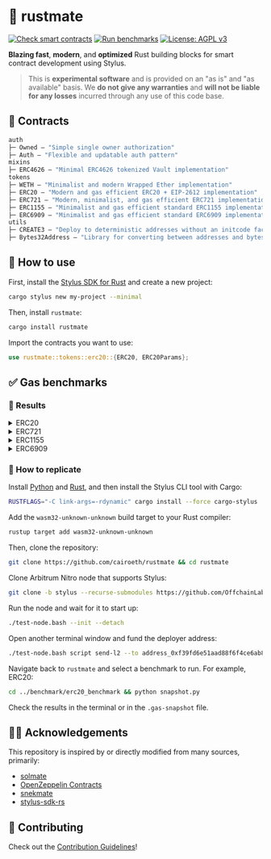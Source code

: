 # 🦀 rustmate

[![Check smart contracts](https://github.com/cairoeth/rustmate/actions/workflows/stylus.yml/badge.svg)](https://github.com/cairoeth/rustmate/actions/workflows/stylus.yml)
[![Run benchmarks](https://github.com/cairoeth/rustmate/actions/workflows/benchmark.yml/badge.svg)](https://github.com/cairoeth/rustmate/actions/workflows/benchmark.yml)
[![License: AGPL v3](https://img.shields.io/badge/License-AGPL_v3-blue.svg)](https://www.gnu.org/licenses/agpl-3.0)

**Blazing fast**, **modern**, and **optimized** Rust building blocks for smart contract development using Stylus. 

> This is **experimental software** and is provided on an "as is" and "as available" basis. We **do not give any warranties** and **will not be liable for any losses** incurred through any use of this code base.

## 📜 Contracts

```ml
auth
├─ Owned — "Simple single owner authorization"
├─ Auth — "Flexible and updatable auth pattern"
mixins
├─ ERC4626 — "Minimal ERC4626 tokenized Vault implementation"
tokens
├─ WETH — "Minimalist and modern Wrapped Ether implementation"
├─ ERC20 — "Modern and gas efficient ERC20 + EIP-2612 implementation"
├─ ERC721 — "Modern, minimalist, and gas efficient ERC721 implementation"
├─ ERC1155 — "Minimalist and gas efficient standard ERC1155 implementation"
├─ ERC6909 — "Minimalist and gas efficient standard ERC6909 implementation"
utils
├─ CREATE3 — "Deploy to deterministic addresses without an initcode factor"
├─ Bytes32Address — "Library for converting between addresses and bytes32 values"
```

## 🔧 How to use

First, install the [Stylus SDK for Rust](https://docs.arbitrum.io/stylus/stylus-quickstart) and create a new project:
    
```bash
cargo stylus new my-project --minimal
```

Then, install `rustmate`:

```bash
cargo install rustmate
```

Import the contracts you want to use:

```rust
use rustmate::tokens::erc20::{ERC20, ERC20Params};
```

## ✅ Gas benchmarks

### 🧪 Results

<details><summary>ERC20</summary>

|    Function    | Rustmate | Solmate | OpenZeppelin Contracts 5.0 |
|:--------------:|:--------:|:-------:|:--------------------------:|
|     name()     |   23043  |  24504  |            24514           |
|    symbol()    |   22974  |  24571  |            24535           |
|   decimals()   |   22726  |  21512  |            21520           |
|  totalSupply() |   25617  |  23562  |            23570           |
|   balanceOf()  |   26851  |  24292  |            24296           |
|   allowance()  |   28263  |  25011  |            25066           |
|    nonces()    |   26835  |  24302  |             N/A            |
|    approve()   |   50557  |  46683  |            46902           |
|   transfer()   |   74234  |  47133  |            27454           |
| transferFrom() |   60116  |  28993  |            29202           |

</details>

<details><summary>ERC721</summary>

|       Function      | Rustmate | Solmate | OpenZeppelin Contracts 5.0 |
|:-------------------:|:--------:|:-------:|:--------------------------:|
|        name()       |   23286  |  24548  |            24556           |
|       symbol()      |   23225  |  24548  |            24556           |
|      ownerOf()      |   24212  |  24212  |            24308           |
|     balanceOf()     |   27094  |  24352  |            24352           |
|    getApproved()    |   26749  |  24132  |            26545           |
|  isApprovedForAll() |   28447  |  25046  |            25104           |
|      tokenURI()     |   24293  |  23420  |            23420           |
|      approve()      |   48639  |  48693  |            49043           |
| setApprovalForAll() |   51279  |  46561  |            46669           |
|    transferFrom()   |   32777  |  32437  |            32947           |
|  safeTransferFrom() |   32781  |  32643  |            31264           |
|  safeTransferFrom() |   33146  |  33140  |            34139           |
| supportsInterface() |   21983  |  21983  |            21960           |

</details>

<details><summary>ERC1155</summary>

|         Function        | Rustmate | Solmate | OpenZeppelin Contracts 5.0 |
|:-----------------------:|:--------:|:-------:|:--------------------------:|
|       balanceOf()       |   28390  |  24631  |            24675           |
|    isApprovedForAll()   |   28474  |  25022  |            25081           |
|          uri()          |   24346  |  22291  |            24984           |
|   setApprovalForAll()   |   51321  |  46581  |            46690           |
|    safeTransferFrom()   |   30167  |  29793  |            31672           |
| safeBatchTransferFrom() |   33192  |  32054  |            33363           |
|     balanceOfBatch()    |   25094  |  22961  |            23735           |
|   supportsInterface()   |   22006  |  22006  |            22058           |

</details>

<details><summary>ERC6909</summary>

|       Function      | Rustmate | Solmate | OpenZeppelin Contracts 5.0 |
|:-------------------:|:--------:|:-------:|:--------------------------:|
|      transfer()     |   77615  |  28656  |             N/A            |
|    transferFrom()   |   68799  |  29356  |             N/A            |
|      approve()      |   52110  |  47430  |             N/A            |
|    setOperator()    |   51152  |  46750  |             N/A            |
| supportsInterface() |   22376  |  21962  |             N/A            |

</details>

### 👷 How to replicate

Install [Python](https://www.python.org/downloads/) and [Rust](https://www.rust-lang.org/tools/install), and then install the Stylus CLI tool with Cargo:

```bash
RUSTFLAGS="-C link-args=-rdynamic" cargo install --force cargo-stylus
```

Add the `wasm32-unknown-unknown` build target to your Rust compiler:

```bash
rustup target add wasm32-unknown-unknown
```

Then, clone the repository:

```bash
git clone https://github.com/cairoeth/rustmate && cd rustmate
```

Clone Arbitrum Nitro node that supports Stylus:

```bash
git clone -b stylus --recurse-submodules https://github.com/OffchainLabs/nitro-testnode.git && cd nitro-testnode
```

Run the node and wait for it to start up:

```bash
./test-node.bash --init --detach
```

Open another terminal window and fund the deployer address:

```bash
./test-node.bash script send-l2 --to address_0xf39fd6e51aad88f6f4ce6ab8827279cfffb92266 --ethamount 100
```

Navigate back to `rustmate` and select a benchmark to run. For example, ERC20:

```bash
cd ../benchmark/erc20_benchmark && python snapshot.py
```

Check the results in the terminal or in the `.gas-snapshot` file.

## 🙏🏼 Acknowledgements

This repository is inspired by or directly modified from many sources, primarily:

- [solmate](https://github.com/transmissions11/solmate)
- [OpenZeppelin Contracts](https://github.com/OpenZeppelin/openzeppelin-contracts)
- [snekmate](https://github.com/pcaversaccio/snekmate)
- [stylus-sdk-rs](https://github.com/OffchainLabs/stylus-sdk-rs)

## 🫡 Contributing

Check out the [Contribution Guidelines](./CONTRIBUTING.md)!
